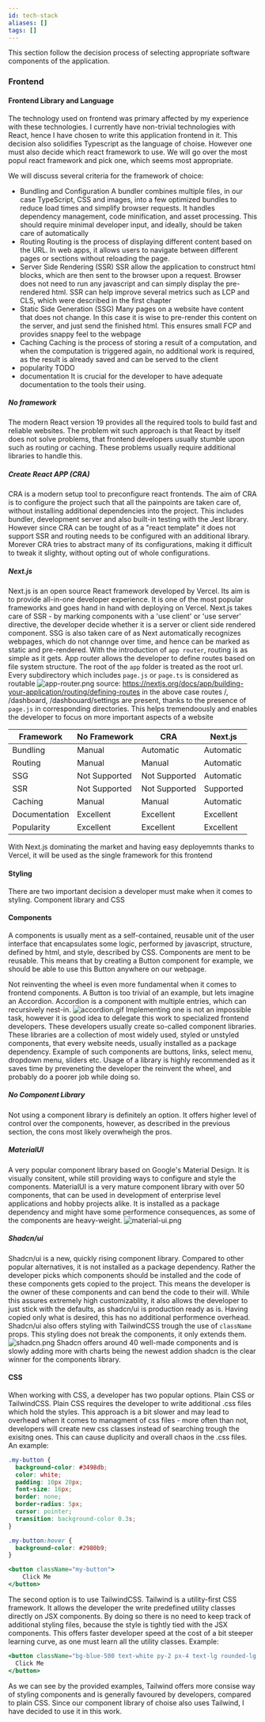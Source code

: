 ```yaml
---
id: tech-stack
aliases: []
tags: []
---
```


This section follow the decision process of selecting appropriate software components of the application.

### Frontend

#### Frontend Library and Language
The technology used on frontend was primary affected by my experience with these technologies. I currently have non-trivial technologies with React, hence I have chosen to write this application frontend
in it. This decision also solidifies Typescript as the language of choise. However one must also decide which react framework to use. We will go over the most popul react framework and pick one, which seems most appropriate.

We will discuss several criteria for the framework of choice:
- Bundling and Configuration
A bundler combines multiple files, in our case TypeScript, CSS and images, into a few optimized bundles to reduce load times and simplify browser requests. 
It handles dependency management, code minification, and asset processing. This should require minimal developer input, and ideally, should be taken care of automatically
- Routing
Routing is the process of displaying different content based on the URL. In web apps, it allows users to navigate between different pages or sections without reloading the page.
- Server Side Rendering (SSR)
SSR allow the application to construct html blocks, which are then sent to the browser upon a request. Browser does not need to run any javascript and can simply display the pre-rendered html.
SSR can help improve several metrics such as LCP and CLS, which were described in the first chapter
- Static Side Generation (SSG)
Many pages on a website have content that does not change. In this case it is wise to pre-render this content on the server, and just send the finished html. This ensures small FCP and provides
snappy feel to the webpage
- Caching
Caching is the process of storing a result of a computation, and when the computation is triggered again, no additional work is required, as the result is already saved and can be served to the client
- popularity
TODO
- documentation
It is crucial for the developer to have adequate documentation to the tools their using. 



##### No framework
The modern React version 19 provides all the required tools to build fast and reliable websites. The problem wit such approach is that React by itself does not solve problems, that frontend developers
usually stumble upon such as routing or caching. These problems usually require additional libraries to handle this.
##### Create React APP (CRA)
CRA is a modern setup tool to preconfigure react frontends. The aim of CRA is to configure the project such that all the painpoints are taken care of, without installing additional dependencies into the project.
This includes bundler, development server  and also built-in testing with the Jest library. However since CRA can be tought of as a "react template" it does not support SSR and routing needs to be configured
with an additional library. Morever CRA tries to abstract many of its configurations, making it difficult to tweak it slighty, without opting out of whole configurations.
##### Next.js
Next.js is an open source React framework developed by Vercel. Its aim is to provide all-in-one developer experience. It is one of the most popular frameworks and goes hand in hand with deploying on Vercel.
Next.js takes care of SSR - by marking components with a 'use client' or 'use server' directive, the developer decide whether it is a server or client side rendered component. SSG is also taken care of as Next
automatically recognizes webpages, which do not channge over time, and hence can be marked as static and pre-rendered. With the introduction of `app router`, routing is as simple as it gets. App router allows
the developer to define routes based on file system structure. The root of the `app` folder is treated as the root url. Every subdirectory which includes `page.js` or `page.ts` is considered as routable
![app-router.png](muni/thesis/images//app-router.png)
source: https://nextjs.org/docs/app/building-your-application/routing/defining-routes
in the above case routes /, /dashboard, /dashbouard/settings are present, thanks to the presence of `page.js` in corresponding directories. This helps tremendoously and enables the developer to focus on more important
aspects of a website



| Framework     | No Framework  | CRA           | Next.js   |
| ------------- | ------------- | ------------- | --------- |
| Bundling      | Manual        | Automatic     | Automatic |
| Routing       | Manual        | Manual        | Automatic |
| SSG           | Not Supported | Not Supported | Automatic |
| SSR           | Not Supported | Not Supported | Supported |
| Caching       | Manual        | Manual        | Automatic |
| Documentation | Excellent     | Excellent     | Excellent |
| Popularity    | Excellent     | Excellent     | Excellent |


With Next.js dominating the market and having easy deployemnts thanks to Vercel, it will be used as the single framework for this frontend


#### Styling
There are two important decision a developer must make when it comes to styling. Component library and CSS

#### Components
A components is usually ment as a self-contained, reusable unit of the user interface
that encapsulates some logic, performed by javascript, structure, defined by html, and style, described by CSS. Components are ment to be reusable. This means that by creating a Button 
component for example, we should be able to use this Button anywhere on our webpage.

Not reinventing the wheel is even more fundamental when it comes to frontend components. A Button is too trivial of an example, but lets imagine an Accordion. Accordion is a component
with multiple entries, which can recursively nest-in.
![accordion.gif](muni/thesis/images//accordion.gif)
Implementing one is not an impossible task, however it is good idea to delegate this work to specialized frontend developers. These developers usually create so-called component libraries.
These libraries are a collection of most widely used, styled or unstyled components, that every website needs, usually installed as a package dependency. Example of such components are buttons, links, select menu, dropdown menu, sliders etc.
Usage of a library is highly recommended as it saves time by preveneting the developer the reinvent the wheel, and probably do a poorer job while doing so.

##### No Component Library
Not using a component library is definitely an option. It offers higher level of control over the components, however, as described in the previous section, the cons most likely overwheigh the pros.
##### MaterialUI
A very popular component library based on Google's Material Design. It is visually consitent, while still providing ways to configure and style the components. MaterialUI is a very mature
component library with over 50 components, that can be used in development of enterprise level applications and hobby projects alike. It is installed as a package dependency and might have some 
performence consequences, as some of the components are heavy-weight.
![material-ui.png](muni/thesis/images//material-ui.png)
##### Shadcn/ui
Shadcn/ui is a new, quickly rising component library. Compared to other popular alternatives, it is not installed as a package dependency. Rather the developer picks which components should be installed
and the code of these components gets copied to the project. This means the developer is the owner of these components and can bend the code to their will. While this assures extremely high customizablity,
it also allows the developer to just stick with the defaults, as shadcn/ui is production ready as is. Having copied only what is desired, this has no additional performence overhead. Shadcn/ui also
offers styling with TailwindCSS trough the use of `className` props. This styling does not break the components, it only extends them.
 ![shadcn.png](muni/thesis/images//shadcn.png)
Shadcn offers around 40 well-made components and is slowly adding more with charts being the newest addion shadcn is the clear winner for the components library.

#### CSS
When working with CSS, a developer has two popular options. Plain CSS or TailwindCSS. Plain CSS requires the developer to write additional .css files which hold the styles. This approach 
is a bit slower and may lead to overhead when it comes to managment of css files - more often than not, developers will create new css classes instead of searching trough the exisitng ones. 
This can cause duplicity and overall chaos in the .css files. 
An example:
```css
.my-button {
  background-color: #3498db;
  color: white;
  padding: 10px 20px;
  font-size: 16px;
  border: none;
  border-radius: 5px;
  cursor: pointer;
  transition: background-color 0.3s;
}

.my-button:hover {
  background-color: #2980b9;
}
```
```jsx
<button className="my-button">
    Click Me
</button>
```

The second option is to use TailwindCSS. Tailwind is a utility-first CSS framework. It allows the developer the write predefined utility classes directly on JSX components. By doing so
there is no need to keep track of additional styling files, because the style is tightly tied with the JSX components. This offers faster developer speed at the cost of a bit steeper
learning curve, as one must learn all the utility classes.
Example:
```jsx
<button className="bg-blue-500 text-white py-2 px-4 text-lg rounded-lg hover:bg-blue-700 transition-colors">
  Click Me
</button>
```
As we can see by the provided examples, Tailwind offers more consise way of styling components and is generally favoured by developers, compared to plain CSS. Since our 
component library of choise also uses Tailwind, I have decided to use it in this work.
